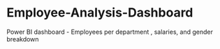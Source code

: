 # Employee-Analysis-Dashboard
Power BI dashboard - Employees per department , salaries, and gender breakdown
